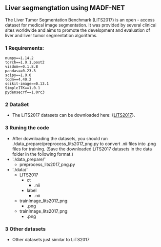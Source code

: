 ## Liver segmengtation using MADF-NET
The Liver Tumor Segmentation Benchmark (LiTS2017) is an open - access dataset for medical image segmentation. It was provided by several clinical sites worldwide and aims to promote the development and evaluation of liver and liver tumor segmentation algorithms.
### 1 Requirements:
```
numpy==1.14.2
torch==1.0.1.post2
visdom==0.1.8.8
pandas==0.23.3
scipy==1.0.0
tqdm==4.40.2
scikit-image==0.13.1
SimpleITK==1.0.1
pydensecrf==1.0rc3
```
### 2 DataSet
- The LiTS2017 datasets can be downloaded here: {[LiTS2017](https://competitions.codalab.org/competitions/17094)}.
### 3 Runing the code
- After downloading the datasets, you should run ./data_prepare/preprocess_lits2017_png.py to convert .nii files into .png files for training. (Save the downloaded LiTS2017 datasets in the data folder in the following format.)
- './data_prepare/'
  - preprocess_lits2017_png.py
- './data/'
  - LITS2017
    - ct
      - .nii
    - label
      - .nii
  - trainImage_lits2017_png
      - .png
  - trainImage_lits2017_png
      - .png
### 3 Other datasets
- Other datasets just similar to LiTS2017
